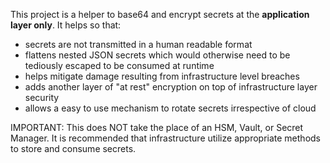This project is a helper to base64 and encrypt secrets at the **application layer only**. It helps so that:
* secrets are not transmitted in a human readable format
* flattens nested JSON secrets which would otherwise need to be tediously escaped to be consumed at runtime
* helps mitigate damage resulting from infrastructure level breaches 
* adds another layer of "at rest" encryption on top of infrastructure layer security
* allows a easy to use mechanism to rotate secrets irrespective of cloud

IMPORTANT: This does NOT take the place of an HSM, Vault, or Secret Manager. It is recommended that infrastructure utilize appropriate methods to store and consume secrets. 